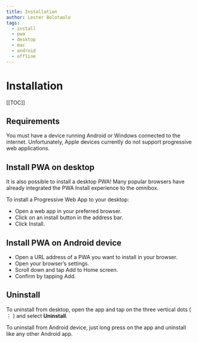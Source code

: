 ```yaml
---
title: Installation
author: Lester Bolotaolo
tags:
  - install
  - pwa
  - desktop
  - mac
  - android
  - offline
---
```


# Installation

[[TOC]]

## Requirements 

You must have a device running Android or Windows connected to the internet. Unfortunately, Apple devices currently do not support progressive web applications. 

## Install PWA on desktop 

It is also possible to install a desktop PWA! Many popular browsers have already integrated the PWA Install experience to the omnibox. 

To install a Progressive Web App to your desktop: 

- Open a web app in your preferred browser. 
- Click on an install button in the address bar. 
- Click Install. 

## Install PWA on Android device

- Open a URL address of a PWA you want to install in your browser. 
- Open your browser’s settings. 
- Scroll down and tap Add to Home screen. 
- Confirm by tapping Add. 

## Uninstall 

To uninstall from desktop, open the app and tap on the three vertical dots ( &vellip; ) and select **Uninstall**. 

To uninstall from Android device, just long press on the app and uninstall like any other Android app.